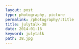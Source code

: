 ```yaml
---
layout: post
type: photography, picture
permalink: /photography/:title
title: julytalk-38
date: 2014-01-16
keyword: julytalk
path: 38.jpg
---
```



